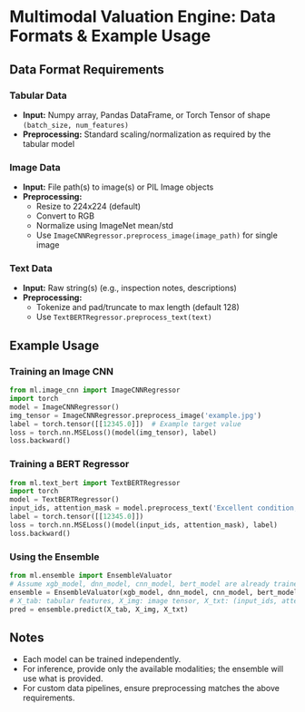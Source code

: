 # Multimodal Valuation Engine: Data Formats & Example Usage

## Data Format Requirements

### Tabular Data
- **Input:** Numpy array, Pandas DataFrame, or Torch Tensor of shape `(batch_size, num_features)`
- **Preprocessing:** Standard scaling/normalization as required by the tabular model

### Image Data
- **Input:** File path(s) to image(s) or PIL Image objects
- **Preprocessing:**
  - Resize to 224x224 (default)
  - Convert to RGB
  - Normalize using ImageNet mean/std
  - Use `ImageCNNRegressor.preprocess_image(image_path)` for single image

### Text Data
- **Input:** Raw string(s) (e.g., inspection notes, descriptions)
- **Preprocessing:**
  - Tokenize and pad/truncate to max length (default 128)
  - Use `TextBERTRegressor.preprocess_text(text)`

## Example Usage

### Training an Image CNN
```python
from ml.image_cnn import ImageCNNRegressor
import torch
model = ImageCNNRegressor()
img_tensor = ImageCNNRegressor.preprocess_image('example.jpg')
label = torch.tensor([[12345.0]])  # Example target value
loss = torch.nn.MSELoss()(model(img_tensor), label)
loss.backward()
```

### Training a BERT Regressor
```python
from ml.text_bert import TextBERTRegressor
import torch
model = TextBERTRegressor()
input_ids, attention_mask = model.preprocess_text('Excellent condition, low mileage.')
label = torch.tensor([[12345.0]])
loss = torch.nn.MSELoss()(model(input_ids, attention_mask), label)
loss.backward()
```

### Using the Ensemble
```python
from ml.ensemble import EnsembleValuator
# Assume xgb_model, dnn_model, cnn_model, bert_model are already trained
ensemble = EnsembleValuator(xgb_model, dnn_model, cnn_model, bert_model)
# X_tab: tabular features, X_img: image tensor, X_txt: (input_ids, attention_mask)
pred = ensemble.predict(X_tab, X_img, X_txt)
```

## Notes
- Each model can be trained independently.
- For inference, provide only the available modalities; the ensemble will use what is provided.
- For custom data pipelines, ensure preprocessing matches the above requirements.
